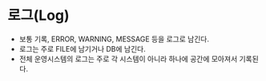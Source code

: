 # 로그(Log)

- 보통 기록, ERROR, WARNING, MESSAGE 등을 로그로 남긴다. 
- 로그는 주로 FILE에 남기거나 DB에 남긴다. 
- 전체 운영시스템의 로그는 주로 각 시스템이 아니라 하나에 공간에 모아져서 기록된다.
